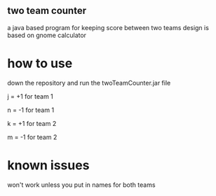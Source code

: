## two team counter

a java based program for keeping score between two teams
design is based on gnome calculator 

# how to use

down the repository and run the twoTeamCounter.jar file

j = +1 for team 1

n = -1 for team 1

k = +1 for team 2

m = -1 for team 2

# known issues

won't work unless you put in names for both teams
